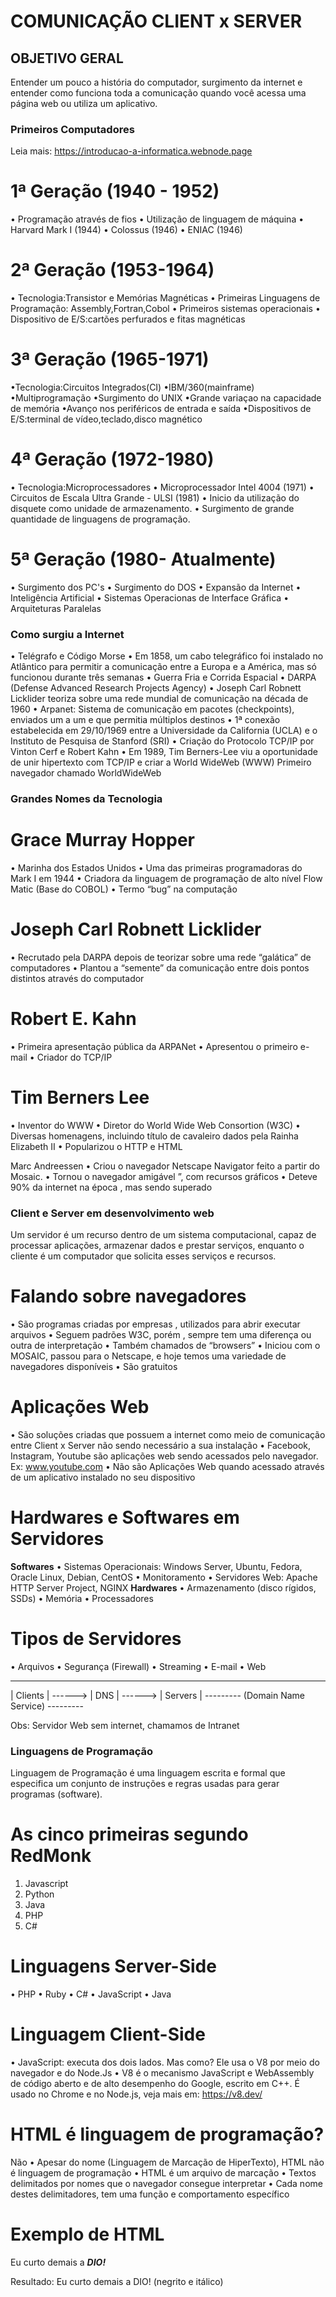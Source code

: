 # COMUNICAÇÃO CLIENT x SERVER

## OBJETIVO GERAL
Entender um pouco a história do computador, surgimento da internet e entender como funciona toda a comunicação quando você acessa uma página web ou utiliza um aplicativo.

### Primeiros Computadores ### 

Leia mais: https://introducao-a-informatica.webnode.page

# 1ª Geração (1940 - 1952)
• Programação através de fios
• Utilização de linguagem de máquina
• Harvard Mark I (1944)
• Colossus (1946)
• ENIAC (1946)

# 2ª Geração (1953-1964)
• Tecnologia:Transistor e Memórias Magnéticas
• Primeiras Linguagens de Programação: Assembly,Fortran,Cobol
• Primeiros sistemas operacionais
• Dispositivo de E/S:cartões perfurados e fitas magnéticas

# 3ª Geração (1965-1971)
•Tecnologia:Circuitos Integrados(CI)
•IBM/360(mainframe)
•Multiprogramação
•Surgimento do UNIX
•Grande variaçao na capacidade de memória
•Avanço nos periféricos de entrada e saída
•Dispositivos de E/S:terminal de vídeo,teclado,disco magnético

# 4ª Geração (1972-1980)
• Tecnologia:Microprocessadores
• Microprocessador Intel 4004 (1971)
• Circuitos de Escala Ultra Grande - ULSI (1981)
• Inicio da utilização do disquete como unidade de armazenamento.
• Surgimento de grande quantidade de linguagens de programação.

# 5ª Geração (1980- Atualmente)
• Surgimento dos PC's
• Surgimento do DOS
• Expansão da Internet
• Inteligência Artificial
• Sistemas Operacionas de Interface Gráfica
• Arquiteturas Paralelas

### Como surgiu a Internet ###

• Telégrafo e Código Morse
• Em 1858, um cabo telegráfico foi instalado no Atlântico para permitir a comunicação entre a Europa e a América, mas só funcionou durante três semanas
• Guerra Fria e Corrida Espacial 
• DARPA (Defense Advanced Research Projects Agency)
• Joseph Carl Robnett Licklider teoriza sobre uma rede mundial de comunicação na década de 1960
• Arpanet: Sistema de comunicação em pacotes (checkpoints), enviados um a um e que permitia múltiplos destinos
• 1ª conexão estabelecida em 29/10/1969 entre a Universidade da California (UCLA) e o Instituto de Pesquisa de Stanford (SRI)
• Criação do Protocolo TCP/IP por Vinton Cerf e Robert Kahn
• Em 1989, Tim Berners-Lee viu a oportunidade de unir hipertexto com TCP/IP e criar a World WideWeb (WWW)
Primeiro navegador chamado WorldWideWeb

### Grandes Nomes da Tecnologia ###

# Grace Murray Hopper
• Marinha dos Estados Unidos
• Uma das primeiras programadoras do Mark I em 1944
• Criadora da linguagem de programação de alto nível Flow Matic (Base do COBOL)
• Termo “bug” na computação

# Joseph Carl Robnett Licklider
• Recrutado pela DARPA depois de teorizar sobre uma rede “galática” de computadores
• Plantou a “semente” da comunicação entre dois pontos distintos através do computador

# Robert E. Kahn
• Primeira apresentação pública da ARPANet
• Apresentou o primeiro e-mail
• Criador do TCP/IP

# Tim Berners Lee
• Inventor do WWW
• Diretor do World Wide Web Consortion (W3C)
• Diversas homenagens, incluindo título de cavaleiro dados pela Rainha Elizabeth II
• Popularizou o HTTP e HTML

Marc Andreessen
• Criou o navegador Netscape Navigator feito a partir do Mosaic.
• Tornou o navegador amigável ”, com recursos gráficos
• Deteve 90% da internet na época , mas sendo superado

### Client e Server em desenvolvimento web ###

Um servidor é um recurso dentro de um sistema computacional, capaz de processar aplicações, armazenar dados e prestar serviços, enquanto o cliente é um computador que solicita esses serviços e recursos.

# Falando sobre navegadores
• São programas criadas por empresas , utilizados para
abrir executar arquivos
• Seguem padrões W3C, porém , sempre tem uma diferença
ou outra de interpretação
• Também chamados de “browsers”
• Iniciou com o MOSAIC, passou para o Netscape, e hoje
temos uma variedade de navegadores disponíveis
• São gratuitos

# Aplicações Web
• São soluções criadas que possuem a internet como meio de comunicação entre Client x Server não sendo necessário a sua instalação
• Facebook, Instagram, Youtube são aplicações web sendo acessados pelo navegador. Ex: www.youtube.com
• Não são Aplicações Web quando acessado através de um aplicativo instalado no seu dispositivo

# Hardwares e Softwares em Servidores

__Softwares__
• Sistemas Operacionais: Windows Server, Ubuntu, Fedora, Oracle Linux, Debian, CentOS
• Monitoramento
• Servidores Web: Apache HTTP Server Project, NGINX
__Hardwares__
• Armazenamento (disco rígidos, SSDs)
• Memória
• Processadores

# Tipos de Servidores
• Arquivos
• Segurança (Firewall)
• Streaming
• E-mail
• Web
 _________            _____________________           _________
| Clients | ------>  |         DNS         | ------> | Servers |
 ---------            (Domain Name Service)           ---------

Obs: Servidor Web sem internet, chamamos de Intranet

### Linguagens de Programação ###
Linguagem de Programação é uma linguagem escrita e formal que especifica um conjunto de instruções e regras usadas para gerar programas (software).

# As cinco primeiras segundo RedMonk
1. Javascript
2. Python
3. Java
4. PHP
5. C#

# Linguagens Server-Side
• PHP
• Ruby
• C#
• JavaScript
• Java

# Linguagem Client-Side
• JavaScript: executa dos dois lados. Mas como? Ele usa o V8 por meio do navegador e do Node.Js
• V8 é o mecanismo JavaScript e WebAssembly de código aberto e de alto desempenho do Google, escrito em C++. É usado no Chrome e no Node.js, veja mais em: https://v8.dev/

# HTML é linguagem de programação?
Não
• Apesar do nome (Linguagem de Marcação de HiperTexto), HTML não é linguagem de programação
• HTML é um arquivo de marcação
• Textos delimitados por nomes que o navegador consegue interpretar
• Cada nome destes delimitadores, tem uma função e
comportamento específico

# Exemplo de HTML
<p>
Eu
curto demais a <strong><i>DIO!</i></strong>
</p>
Resultado:
Eu curto demais a DIO! (negrito e itálico)



